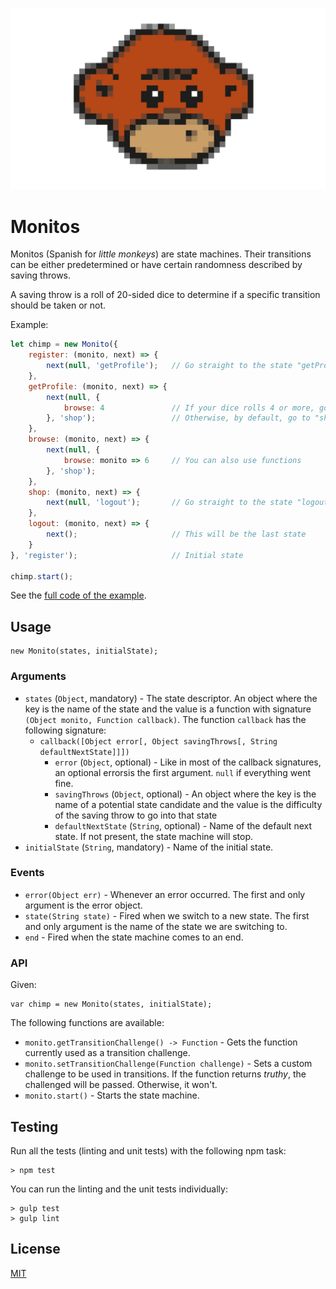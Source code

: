![Monitos](assets/monitos.png?raw=true "Monitos")

# Monitos

Monitos (Spanish for _little monkeys_) are state machines. Their transitions can be either predetermined
or have certain randomness described by saving throws.

A saving throw is a roll of 20-sided dice to determine if a specific transition should be taken or not. 
 
Example:

```javascript
let chimp = new Monito({
    register: (monito, next) => {
        next(null, 'getProfile');   // Go straight to the state "getProfile"
    },
    getProfile: (monito, next) => {
        next(null, {
            browse: 4               // If your dice rolls 4 or more, go to "browse"
        }, 'shop');                 // Otherwise, by default, go to "shop"
    },
    browse: (monito, next) => {
        next(null, {
            browse: monito => 6     // You can also use functions
        }, 'shop');                 
    },
    shop: (monito, next) => {
        next(null, 'logout');       // Go straight to the state "logout"
    },
    logout: (monito, next) => {
        next();                     // This will be the last state
    }
}, 'register');                     // Initial state

chimp.start();
```

See the [full code of the example](example/shopper).

## Usage

```
new Monito(states, initialState);
```
 
### Arguments

* `states` (`Object`, mandatory) - The state descriptor. An object where the key is the name of the state and
the value is a function with signature `(Object monito, Function callback)`. The function `callback` has the
following signature:
    * `callback([Object error[, Object savingThrows[, String defaultNextState]]])`
        * `error` (`Object`, optional) - Like in most of the callback signatures, an optional errorsis the first argument. `null` if everything went fine.
        * `savingThrows` (`Object`, optional) - An object where the key is the name of a potential state candidate and the value is the difficulty of the saving throw to go into that state
        * `defaultNextState` (`String`, optional) - Name of the default next state. If not present, the state machine will stop.
* `initialState` (`String`, mandatory) - Name of the initial state.
 
### Events

* `error(Object err)` - Whenever an error occurred. The first and only argument is the error object.
* `state(String state)` - Fired when we switch to a new state. The first and only argument is the name of the state we are switching to.
* `end` - Fired when the state machine comes to an end.

### API

Given:

```
var chimp = new Monito(states, initialState);
```

The following functions are available:

* `monito.getTransitionChallenge() -> Function` - Gets the function currently used as a transition challenge.
* `monito.setTransitionChallenge(Function challenge)` - Sets a custom challenge to be used in transitions. If the function returns _truthy_, the challenged will be passed. Otherwise, it won't.
* `monito.start()` - Starts the state machine.

## Testing

Run all the tests (linting and unit tests) with the following npm task:

```
> npm test
```

You can run the linting and the unit tests individually:

```
> gulp test
> gulp lint
```

## License

[MIT](LICENSE)
